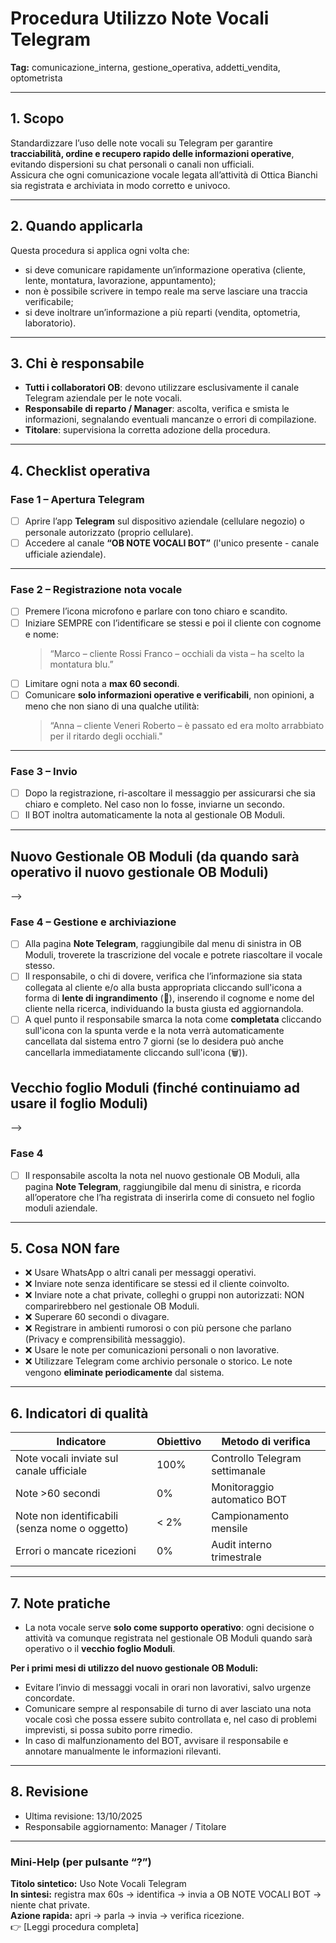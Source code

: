 # Procedura Utilizzo Note Vocali Telegram

**Tag:** comunicazione_interna, gestione_operativa, addetti_vendita, optometrista  

---

## 1. Scopo

Standardizzare l’uso delle note vocali su Telegram per garantire **tracciabilità, ordine e recupero rapido delle informazioni operative**, evitando dispersioni su chat personali o canali non ufficiali.  
Assicura che ogni comunicazione vocale legata all’attività di Ottica Bianchi sia registrata e archiviata in modo corretto e univoco.

---

## 2. Quando applicarla

Questa procedura si applica ogni volta che:

- si deve comunicare rapidamente un’informazione operativa (cliente, lente, montatura, lavorazione, appuntamento);  
- non è possibile scrivere in tempo reale ma serve lasciare una traccia verificabile;  
- si deve inoltrare un’informazione a più reparti (vendita, optometria, laboratorio).

---

## 3. Chi è responsabile

- **Tutti i collaboratori OB**: devono utilizzare esclusivamente il canale Telegram aziendale per le note vocali.  
- **Responsabile di reparto / Manager**: ascolta, verifica e smista le informazioni, segnalando eventuali mancanze o errori di compilazione.
- **Titolare**: supervisiona la corretta adozione della procedura.

---

## 4. Checklist operativa

### **Fase 1 – Apertura Telegram**

- [ ] Aprire l’app **Telegram** sul dispositivo aziendale (cellulare negozio) o personale autorizzato (proprio cellulare).  
- [ ] Accedere al canale **“OB NOTE VOCALI BOT”** (l'unico presente - canale ufficiale aziendale).  

---

### **Fase 2 – Registrazione nota vocale**

- [ ] Premere l’icona microfono e parlare con tono chiaro e scandito.  
- [ ] Iniziare SEMPRE con l’identificare se stessi e poi il cliente con cognome e nome:  
  > “Marco – cliente Rossi Franco – occhiali da vista – ha scelto la montatura blu.”  
- [ ] Limitare ogni nota a **max 60 secondi**.  
- [ ] Comunicare **solo informazioni operative e verificabili**, non opinioni, a meno che non siano di una qualche utilità:
  > “Anna – cliente Veneri Roberto – è passato ed era molto arrabbiato per il ritardo degli occhiali."

---

### **Fase 3 – Invio**

- [ ] Dopo la registrazione, ri-ascoltare il messaggio per assicurarsi che sia chiaro e completo. Nel caso non lo fosse, inviarne un secondo.
- [ ] Il BOT inoltra automaticamente la nota al gestionale OB Moduli.

---

## Nuovo Gestionale OB Moduli (da quando sarà operativo il nuovo gestionale OB Moduli)
-->
### **Fase 4 – Gestione e archiviazione**

- [ ] Alla pagina **Note Telegram**, raggiungibile dal menu di sinistra in OB Moduli, troverete la trascrizione del vocale e potrete riascoltare il vocale stesso.
- [ ] Il responsabile, o chi di dovere, verifica che l’informazione sia stata collegata al cliente e/o alla busta appropriata cliccando sull'icona a forma di **lente di ingrandimento** (🔎), inserendo il cognome e nome del cliente nella ricerca, individuando la busta giusta ed aggiornandola.
- [ ] A quel punto il responsabile smarca la nota come **completata** cliccando sull'icona con la spunta verde e la nota verrà automaticamente cancellata dal sistema entro 7 giorni (se lo desidera può anche cancellarla immediatamente cliccando sull'icona (🗑️)).

## Vecchio foglio Moduli (finché continuiamo ad usare il foglio Moduli)
-->
### **Fase 4**

- [ ] Il responsabile ascolta la nota nel nuovo gestionale OB Moduli, alla pagina **Note Telegram**, raggiungibile dal menu di sinistra, e ricorda all’operatore che l’ha registrata di inserirla come di consueto nel foglio moduli aziendale.

---

## 5. Cosa NON fare

- ❌ Usare WhatsApp o altri canali per messaggi operativi.  
- ❌ Inviare note senza identificare se stessi ed il cliente coinvolto.
- ❌ Inviare note a chat private, colleghi o gruppi non autorizzati: NON comparirebbero nel gestionale OB Moduli.
- ❌ Superare 60 secondi o divagare.  
- ❌ Registrare in ambienti rumorosi o con più persone che parlano (Privacy e comprensibilità messaggio).  
- ❌ Usare le note per comunicazioni personali o non lavorative.
- ❌ Utilizzare Telegram come archivio personale o storico. Le note vengono **eliminate periodicamente** dal sistema.

---

## 6. Indicatori di qualità

| Indicatore                                     | Obiettivo  | Metodo di verifica |
|------------------------------------------------|------------|------------------------------------|
| Note vocali inviate sul canale ufficiale       | 100%       | Controllo Telegram settimanale |
| Note >60 secondi                               | 0%         | Monitoraggio automatico BOT |
| Note non identificabili (senza nome o oggetto) | < 2%       | Campionamento mensile |
| Errori o mancate ricezioni                     | 0%         | Audit interno trimestrale |

---

## 7. Note pratiche

- La nota vocale serve **solo come supporto operativo**: ogni decisione o attività va comunque registrata nel gestionale OB Moduli quando sarà operativo o il **vecchio foglio Moduli**.

**Per i primi mesi di utilizzo del nuovo gestionale OB Moduli:**

- Evitare l’invio di messaggi vocali in orari non lavorativi, salvo urgenze concordate.
- Comunicare sempre al responsabile di turno di aver lasciato una nota vocale così che possa essere subito controllata e, nel caso di problemi imprevisti, si possa subito porre rimedio.  
- In caso di malfunzionamento del BOT, avvisare il responsabile e annotare manualmente le informazioni rilevanti.

---

## 8. Revisione

- Ultima revisione: 13/10/2025  
- Responsabile aggiornamento: Manager / Titolare  

---

### **Mini-Help (per pulsante “?”)**  

**Titolo sintetico:** Uso Note Vocali Telegram  
**In sintesi:** registra max 60s → identifica → invia a OB NOTE VOCALI BOT → niente chat private.  
**Azione rapida:** apri → parla → invia → verifica ricezione.  
👉 [Leggi procedura completa]

